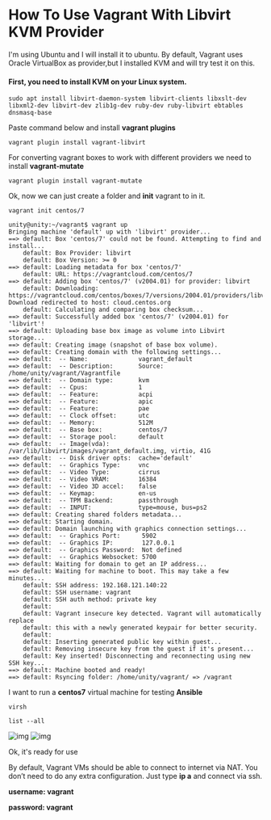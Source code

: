 # How To Use Vagrant With Libvirt KVM Provider
I'm using Ubuntu and I will install it to ubuntu. By default, Vagrant uses Oracle VirtualBox as provider,but I installed KVM and will try test it on this. 
#### First, you need to install KVM on your Linux system. 
```
sudo apt install libvirt-daemon-system libvirt-clients libxslt-dev libxml2-dev libvirt-dev zlib1g-dev ruby-dev ruby-libvirt ebtables dnsmasq-base
```
Paste command below and install **vagrant plugins**

```
vagrant plugin install vagrant-libvirt
```
For converting vagrant boxes to work with different providers we need to install **vagrant-mutate** 

```
vagrant plugin install vagrant-mutate
```

Ok, now we can just create a folder and **init** vagrant to in it. 

```
vagrant init centos/7
``` 
```
unity@unity:~/vagrant$ vagrant up
Bringing machine 'default' up with 'libvirt' provider...
==> default: Box 'centos/7' could not be found. Attempting to find and install...
    default: Box Provider: libvirt
    default: Box Version: >= 0
==> default: Loading metadata for box 'centos/7'
    default: URL: https://vagrantcloud.com/centos/7
==> default: Adding box 'centos/7' (v2004.01) for provider: libvirt
    default: Downloading: https://vagrantcloud.com/centos/boxes/7/versions/2004.01/providers/libvirt.box
Download redirected to host: cloud.centos.org
    default: Calculating and comparing box checksum...
==> default: Successfully added box 'centos/7' (v2004.01) for 'libvirt'!
==> default: Uploading base box image as volume into Libvirt storage...
==> default: Creating image (snapshot of base box volume).
==> default: Creating domain with the following settings...
==> default:  -- Name:              vagrant_default
==> default:  -- Description:       Source: /home/unity/vagrant/Vagrantfile
==> default:  -- Domain type:       kvm
==> default:  -- Cpus:              1
==> default:  -- Feature:           acpi
==> default:  -- Feature:           apic
==> default:  -- Feature:           pae
==> default:  -- Clock offset:      utc
==> default:  -- Memory:            512M
==> default:  -- Base box:          centos/7
==> default:  -- Storage pool:      default
==> default:  -- Image(vda):        /var/lib/libvirt/images/vagrant_default.img, virtio, 41G
==> default:  -- Disk driver opts:  cache='default'
==> default:  -- Graphics Type:     vnc
==> default:  -- Video Type:        cirrus
==> default:  -- Video VRAM:        16384
==> default:  -- Video 3D accel:    false
==> default:  -- Keymap:            en-us
==> default:  -- TPM Backend:       passthrough
==> default:  -- INPUT:             type=mouse, bus=ps2
==> default: Creating shared folders metadata...
==> default: Starting domain.
==> default: Domain launching with graphics connection settings...
==> default:  -- Graphics Port:      5902
==> default:  -- Graphics IP:        127.0.0.1
==> default:  -- Graphics Password:  Not defined
==> default:  -- Graphics Websocket: 5700
==> default: Waiting for domain to get an IP address...
==> default: Waiting for machine to boot. This may take a few minutes...
    default: SSH address: 192.168.121.140:22
    default: SSH username: vagrant
    default: SSH auth method: private key
    default: 
    default: Vagrant insecure key detected. Vagrant will automatically replace
    default: this with a newly generated keypair for better security.
    default: 
    default: Inserting generated public key within guest...
    default: Removing insecure key from the guest if it's present...
    default: Key inserted! Disconnecting and reconnecting using new SSH key...
==> default: Machine booted and ready!
==> default: Rsyncing folder: /home/unity/vagrant/ => /vagrant
```

I want to run a **centos7** virtual machine for testing **Ansible**

```
virsh
```
```
list --all
```
![img](/vagrant1/img/vagrant1.png)
![img](/vagrant1/img/vagrant2.png) 

Ok, it's ready for use 

By default, Vagrant VMs should be able to connect to internet via NAT. You don’t need to do any extra configuration. Just type **ip a** and connect via ssh. 

**username: vagrant**

**password: vagrant**


